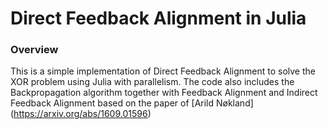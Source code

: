 Direct Feedback Alignment in Julia 
==================================

### Overview

This is a simple implementation of Direct Feedback Alignment to solve the XOR problem using Julia with parallelism. The code also includes the Backpropagation algorithm together with Feedback Alignment and Indirect Feedback Alignment based on the paper of [Arild Nøkland] (https://arxiv.org/abs/1609.01596) 
